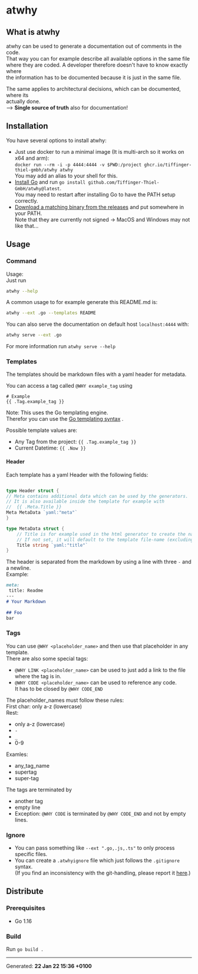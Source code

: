 # atwhy

## What is atwhy

atwhy can be used to generate a documentation out of comments in the code.  
That way you can for example describe all available options in the same file  
where they are coded. A developer therefore doesn't have to know exactly where  
the information has to be documented because it is just in the same file.

The same applies to architectural decisions, which can be documented, where its  
actually done.  
--> __Single source of truth__ also for documentation!

## Installation

You have several options to install atwhy:
* Just use docker to run a minimal image (It is multi-arch so it works on x64 and arm):  
  `docker run --rm -i -p 4444:4444 -v $PWD:/project ghcr.io/tiffinger-thiel-gmbh/atwhy atwhy`  
  You may add an alias to your shell for this.
* [Install Go](https://go.dev/dl/) and run `go install github.com/Tiffinger-Thiel-GmbH/atwhy@latest`.  
  You may need to restart after installing Go to have the PATH setup correctly.
* [Download a matching binary from the releases](https://github.com/Tiffinger-Thiel-GmbH/atwhy/releases)
  and put somewhere in your PATH.  
  Note that they are currently not signed -> MacOS and Windows may not like that...

## Usage

### Command

Usage:  
Just run  
```bash  
atwhy --help  
```  
A common usage to for example generate this README.md is:  
```bash  
atwhy --ext .go --templates README  
```

You can also serve the documentation on default host `localhost:4444` with:

```bash  
atwhy serve --ext .go  
```  

For more information run `atwhy serve --help`

### Templates

The templates should be markdown files with a yaml header for metadata.

You can access a tag called `@WHY example_tag` using

 ```text  
 # Example  
 {{ .Tag.example_tag }}  
 ```  

Note: This uses the Go templating engine.  
Therefor you can use
the [Go templating syntax](https://learn.hashicorp.com/tutorials/nomad/go-template-syntax?in=nomad/templates)
.

Possible template values are:

* Any Tag from the project: `{{ .Tag.example_tag }}`
* Current Datetime: `{{ .Now }}`

#### Header

Each template has a yaml Header with the following fields:

```go

type Header struct {
// Meta contains additional data which can be used by the generators.
// It is also available inside the template for example with
//  {{ .Meta.Title }}
Meta MetaData `yaml:"meta"`
}

type MetaData struct {
	// Title is for example used in the html generator to create the navigation buttons.
	// If not set, it will default to the template file-name (excluding .tpl.md)
	Title string `yaml:"title"`
}
```
  
The header is separated from the markdown by using a line with three `-` and a newline.  
Example:  
```md  
meta:  
 title: Readme  
---  
# Your Markdown  
  
## Foo  
bar  
```

### Tags

You can use `@WHY <placeholder_name>` and then use that placeholder in any template.  
There are also some special tags:  
* `@WHY LINK <placeholder_name>` can be used to just add a link to the file where the tag is in.  
* `@WHY CODE <placeholder_name>` can be used to reference any code.  
  It has to be closed by `@WHY CODE_END`

The placeholder_names must follow these rules:  
First char: only a-z (lowercase)  
Rest:  
 * only a-z (lowercase)  
 * `-`  
 * `_`  
 * 0-9  
  
Examles:  
 * any_tag_name  
 * supertag  
 * super-tag

The tags are terminated by

* another tag
* empty line
* Exception: `@WHY CODE` is terminated by `@WHY CODE_END` and not by empty lines.

### Ignore

* You can pass something like `--ext ".go,.js,.ts"` to only process specific files.
* You can create a `.atwhyignore` file which just follows the `.gitignore` syntax.  
  (If you find an inconsistency with the git-handling, please report it 
  [here](https://github.com/aligator/NoGo/issues).)

## Distribute

### Prerequisites

* Go 1.16

### Build

Run `go build .`  

---
Generated: __22 Jan 22 15:36 +0100__